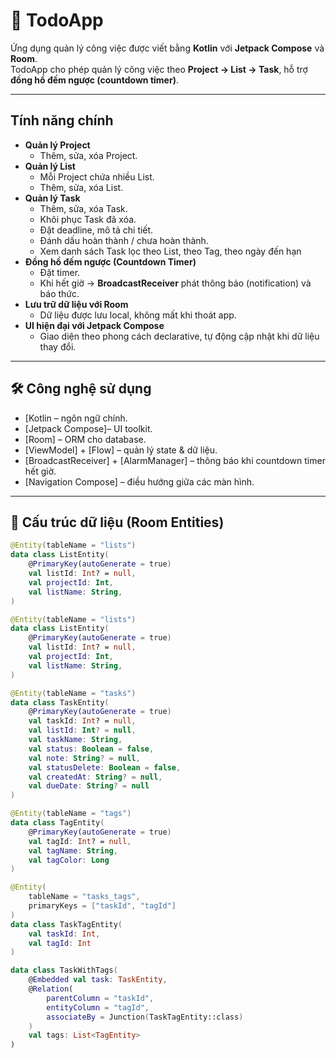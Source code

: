 # 📌 TodoApp

Ứng dụng quản lý công việc được viết bằng **Kotlin** với **Jetpack Compose** và **Room**.  
TodoApp cho phép quản lý công việc theo **Project → List → Task**, hỗ trợ **đồng hồ đếm ngược (countdown timer)**.  

---

## Tính năng chính
- **Quản lý Project**
  - Thêm, sửa, xóa Project.
- **Quản lý List**
  - Mỗi Project chứa nhiều List.
  - Thêm, sửa, xóa List.
- **Quản lý Task**
  - Thêm, sửa, xóa Task.
  - Khôi phục Task đã xóa.
  - Đặt deadline, mô tả chi tiết.
  - Đánh dấu hoàn thành / chưa hoàn thành.
  - Xem danh sách Task lọc theo List, theo Tag, theo ngày đến hạn
- **Đồng hồ đếm ngược (Countdown Timer)**
  - Đặt timer.
  - Khi hết giờ → **BroadcastReceiver** phát thông báo (notification) và báo thức.
- **Lưu trữ dữ liệu với Room**
  - Dữ liệu được lưu local, không mất khi thoát app.
- **UI hiện đại với Jetpack Compose**
  - Giao diện theo phong cách declarative, tự động cập nhật khi dữ liệu thay đổi.

---

## 🛠 Công nghệ sử dụng
- [Kotlin – ngôn ngữ chính.
- [Jetpack Compose]– UI toolkit.
- [Room] – ORM cho database.
- [ViewModel] + [Flow] – quản lý state & dữ liệu.
- [BroadcastReceiver] + [AlarmManager] – thông báo khi countdown timer hết giờ.
- [Navigation Compose] – điều hướng giữa các màn hình.

---

## 📂 Cấu trúc dữ liệu (Room Entities)
```kotlin
@Entity(tableName = "lists")
data class ListEntity(
    @PrimaryKey(autoGenerate = true)
    val listId: Int? = null,
    val projectId: Int,
    val listName: String,
)

@Entity(tableName = "lists")
data class ListEntity(
    @PrimaryKey(autoGenerate = true)
    val listId: Int? = null,
    val projectId: Int,
    val listName: String,
)

@Entity(tableName = "tasks")
data class TaskEntity(
    @PrimaryKey(autoGenerate = true)
    val taskId: Int? = null,
    val listId: Int? = null,
    val taskName: String,
    val status: Boolean = false,
    val note: String? = null,
    val statusDelete: Boolean = false,
    val createdAt: String? = null,
    val dueDate: String? = null
)

@Entity(tableName = "tags")
data class TagEntity(
    @PrimaryKey(autoGenerate = true)
    val tagId: Int? = null,
    val tagName: String,
    val tagColor: Long
)

@Entity(
    tableName = "tasks_tags",
    primaryKeys = ["taskId", "tagId"]
)
data class TaskTagEntity(
    val taskId: Int,
    val tagId: Int
)

data class TaskWithTags(
    @Embedded val task: TaskEntity,
    @Relation(
        parentColumn = "taskId",
        entityColumn = "tagId",
        associateBy = Junction(TaskTagEntity::class)
    )
    val tags: List<TagEntity>
)
